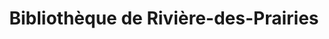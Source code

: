 ---
title: 'Bibliothèque de Rivière-des-Prairies'
icon: book
address: '9001 Boulevard Perras, Montréal, QC H1E 3J7'
area: Rivière-des-Prairies–Pointe-aux-Trembles
---